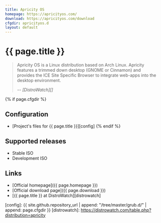 ```yaml
---
title: Apricity OS
homepage: https://apricityos.com/
download: https://apricityos.com/download
cfgdir: apricityos.d
layout: default
---
```


# {{ page.title }}

> Apricity OS is a Linux distribution based on Arch Linux. Apricity features a
> trimmed down desktop (GNOME or Cinnamon) and provides the ICE Site Specific
> Browser to integrate web-apps into the desktop environment.
>
> -- <cite markdown="1">[DistroWatch][]</cite>


{% if page.cfgdir %}
## Configuration

- [Project's files for {{ page.title }}][config]
{% endif %}


## Supported releases

- Stable ISO
- Development ISO


## Links

- [Official homepage]({{ page.homepage }})
- [Official download page]({{ page.download }})
- [{{ page.title }} at DistroWatch][distrowatch]


[config]: {{ site.github.repository_url | append: "/tree/master/grub.d/" | append: page.cfgdir }}
[distrowatch]: https://distrowatch.com/table.php?distribution=apricity
